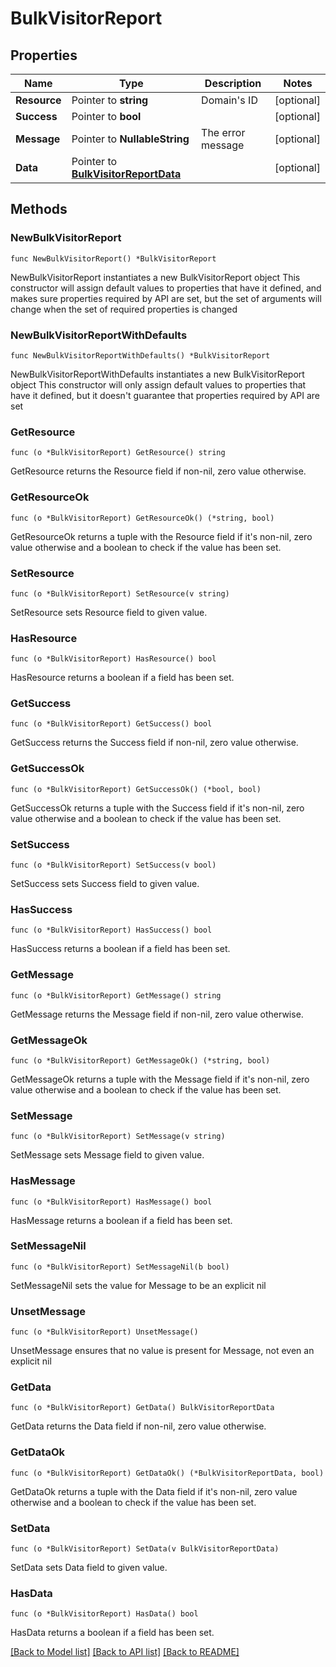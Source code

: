 # BulkVisitorReport

## Properties

Name | Type | Description | Notes
------------ | ------------- | ------------- | -------------
**Resource** | Pointer to **string** | Domain&#39;s ID | [optional] 
**Success** | Pointer to **bool** |  | [optional] 
**Message** | Pointer to **NullableString** | The error message | [optional] 
**Data** | Pointer to [**BulkVisitorReportData**](BulkVisitorReportData.md) |  | [optional] 

## Methods

### NewBulkVisitorReport

`func NewBulkVisitorReport() *BulkVisitorReport`

NewBulkVisitorReport instantiates a new BulkVisitorReport object
This constructor will assign default values to properties that have it defined,
and makes sure properties required by API are set, but the set of arguments
will change when the set of required properties is changed

### NewBulkVisitorReportWithDefaults

`func NewBulkVisitorReportWithDefaults() *BulkVisitorReport`

NewBulkVisitorReportWithDefaults instantiates a new BulkVisitorReport object
This constructor will only assign default values to properties that have it defined,
but it doesn't guarantee that properties required by API are set

### GetResource

`func (o *BulkVisitorReport) GetResource() string`

GetResource returns the Resource field if non-nil, zero value otherwise.

### GetResourceOk

`func (o *BulkVisitorReport) GetResourceOk() (*string, bool)`

GetResourceOk returns a tuple with the Resource field if it's non-nil, zero value otherwise
and a boolean to check if the value has been set.

### SetResource

`func (o *BulkVisitorReport) SetResource(v string)`

SetResource sets Resource field to given value.

### HasResource

`func (o *BulkVisitorReport) HasResource() bool`

HasResource returns a boolean if a field has been set.

### GetSuccess

`func (o *BulkVisitorReport) GetSuccess() bool`

GetSuccess returns the Success field if non-nil, zero value otherwise.

### GetSuccessOk

`func (o *BulkVisitorReport) GetSuccessOk() (*bool, bool)`

GetSuccessOk returns a tuple with the Success field if it's non-nil, zero value otherwise
and a boolean to check if the value has been set.

### SetSuccess

`func (o *BulkVisitorReport) SetSuccess(v bool)`

SetSuccess sets Success field to given value.

### HasSuccess

`func (o *BulkVisitorReport) HasSuccess() bool`

HasSuccess returns a boolean if a field has been set.

### GetMessage

`func (o *BulkVisitorReport) GetMessage() string`

GetMessage returns the Message field if non-nil, zero value otherwise.

### GetMessageOk

`func (o *BulkVisitorReport) GetMessageOk() (*string, bool)`

GetMessageOk returns a tuple with the Message field if it's non-nil, zero value otherwise
and a boolean to check if the value has been set.

### SetMessage

`func (o *BulkVisitorReport) SetMessage(v string)`

SetMessage sets Message field to given value.

### HasMessage

`func (o *BulkVisitorReport) HasMessage() bool`

HasMessage returns a boolean if a field has been set.

### SetMessageNil

`func (o *BulkVisitorReport) SetMessageNil(b bool)`

 SetMessageNil sets the value for Message to be an explicit nil

### UnsetMessage
`func (o *BulkVisitorReport) UnsetMessage()`

UnsetMessage ensures that no value is present for Message, not even an explicit nil
### GetData

`func (o *BulkVisitorReport) GetData() BulkVisitorReportData`

GetData returns the Data field if non-nil, zero value otherwise.

### GetDataOk

`func (o *BulkVisitorReport) GetDataOk() (*BulkVisitorReportData, bool)`

GetDataOk returns a tuple with the Data field if it's non-nil, zero value otherwise
and a boolean to check if the value has been set.

### SetData

`func (o *BulkVisitorReport) SetData(v BulkVisitorReportData)`

SetData sets Data field to given value.

### HasData

`func (o *BulkVisitorReport) HasData() bool`

HasData returns a boolean if a field has been set.


[[Back to Model list]](HOW-TO.md#documentation-for-models) [[Back to API list]](HOW-TO.md#documentation-for-api-endpoints) [[Back to README]](HOW-TO.md)


